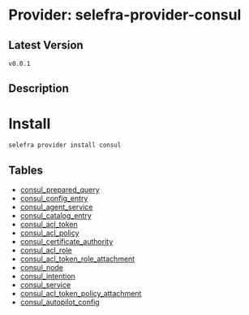 # Provider: selefra-provider-consul

## Latest Version 

```
v0.0.1
```
## Description 


# Install 

```
selefra provider install consul
```


## Tables

- [consul_prepared_query](consul_prepared_query.md)
- [consul_config_entry](consul_config_entry.md)
- [consul_agent_service](consul_agent_service.md)
- [consul_catalog_entry](consul_catalog_entry.md)
- [consul_acl_token](consul_acl_token.md)
- [consul_acl_policy](consul_acl_policy.md)
- [consul_certificate_authority](consul_certificate_authority.md)
- [consul_acl_role](consul_acl_role.md)
- [consul_acl_token_role_attachment](consul_acl_token_role_attachment.md)
- [consul_node](consul_node.md)
- [consul_intention](consul_intention.md)
- [consul_service](consul_service.md)
- [consul_acl_token_policy_attachment](consul_acl_token_policy_attachment.md)
- [consul_autopilot_config](consul_autopilot_config.md)



